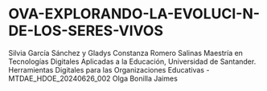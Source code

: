# OVA-EXPLORANDO-LA-EVOLUCI-N-DE-LOS-SERES-VIVOS
 Silvia García Sánchez y Gladys Constanza Romero Salinas Maestría en Tecnologías Digitales Aplicadas a la Educación, Universidad de Santander. Herramientas Digitales para las Organizaciones Educativas - MTDAE_HDOE_20240626_002 Olga Bonilla Jaimes
